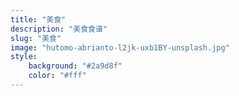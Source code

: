 ```yaml
---
title: "美食"
description: "美食食谱"
slug: "美食"
image: "hutomo-abrianto-l2jk-uxb1BY-unsplash.jpg"
style:
    background: "#2a9d8f"
    color: "#fff"
---
```

